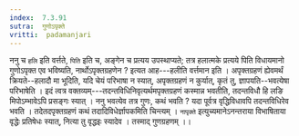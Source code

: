 ```yaml
---
index:  7.3.91
sutra:  गुणोऽपृक्ते
vritti:  padamanjari
---
```


ननु च `हलि` इति वर्त्तते, `पिति` इति च, अङ्गेन च प्रत्यय उपस्थाप्यते; तत्र हलात्मके प्रत्यये पिति विधायमानो गुणोऽपृक्त एव भविष्यति, नार्थोऽपृक्तग्रहणेन ? इत्यत आह---हलीति वर्त्तमान इति । अपृक्तग्रहणं ह्येवमर्थं क्रियते--हलादौ मा भूदिति, यदि चेयं परिभाषा न स्यात्, अपृक्तग्रहणं न कुर्यात्, कृतं तु, ज्ञापयति--भवत्येषा परिभाषेति । इदं त्वत्र वक्तव्यम्---तदन्तविधिनिवृत्यर्थमपृक्तग्रहणं कस्मान्न भवतीति, तदन्तविधौ हि लङि मिपोऽम्भावेऽपि प्रसङ्गः स्यात् । ननु भवत्येव तत्र गुणः, कथं भवति ? यदा पूर्वत्र वृद्धिविधावपि तदन्तविधिरेव भवति । तदेतदपृक्तग्रहणं कथं तदादिविधेर्ज्ञापकमिति चिन्त्यम् । `नापृक्ते` इत्युच्यमानेऽनन्तराया विभाषिताया वृद्धेः प्रतिषेधः स्यात्, नित्या तु वृद्धइः स्यादेव । तस्माद् गुणग्रहणम् ।।
